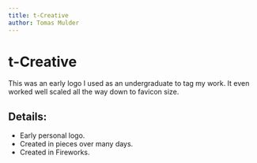 ```yaml
---
title: t-Creative
author: Tomas Mulder
---
```


# t-Creative

This was an early logo I used as an undergraduate to tag my work. It even worked well scaled all the way down to favicon size.

## Details:
- Early personal logo.
- Created in pieces over many days.
- Created in Fireworks.
